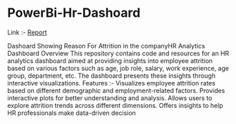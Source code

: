 # PowerBi-Hr-Dashoard
Link :- <a href="https://app.powerbi.com/groups/me/reports/4ef14982-3a66-4bec-964d-0083293f9b38/ReportSection?experience=power-bi&redirectedFromSignup=1">Report</a>

Dashoard Showing Reason For Attrition in the companyHR Analytics Dashboard
Overview
This repository contains code and resources for an HR analytics dashboard aimed at providing insights into employee attrition based on various factors such as age, job role, salary, work experience, age group, department, etc. The dashboard presents these insights through interactive visualizations.
Features :-
    Visualizes employee attrition rates based on different demographic and employment-related factors.
    Provides interactive plots for better understanding and analysis.
    Allows users to explore attrition trends across different dimensions.
    Offers insights to help HR professionals make data-driven decision
